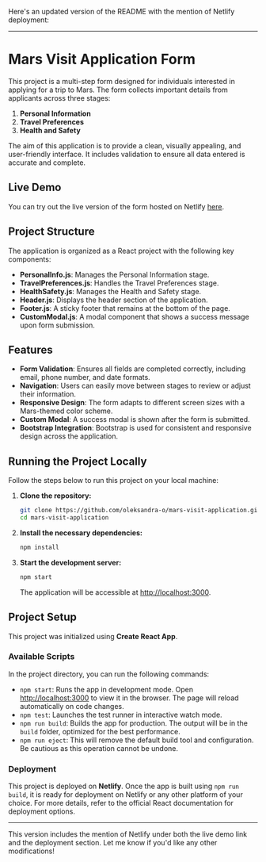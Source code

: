 Here's an updated version of the README with the mention of Netlify deployment:

---

# Mars Visit Application Form

This project is a multi-step form designed for individuals interested in applying for a trip to Mars. The form collects important details from applicants across three stages:

1. **Personal Information**
2. **Travel Preferences**
3. **Health and Safety**

The aim of this application is to provide a clean, visually appealing, and user-friendly interface. It includes validation to ensure all data entered is accurate and complete.

## Live Demo

You can try out the live version of the form hosted on Netlify [here](https://idyllic-semolina-35deb5.netlify.app/).

## Project Structure

The application is organized as a React project with the following key components:

- **PersonalInfo.js**: Manages the Personal Information stage.
- **TravelPreferences.js**: Handles the Travel Preferences stage.
- **HealthSafety.js**: Manages the Health and Safety stage.
- **Header.js**: Displays the header section of the application.
- **Footer.js**: A sticky footer that remains at the bottom of the page.
- **CustomModal.js**: A modal component that shows a success message upon form submission.

## Features

- **Form Validation**: Ensures all fields are completed correctly, including email, phone number, and date formats.
- **Navigation**: Users can easily move between stages to review or adjust their information.
- **Responsive Design**: The form adapts to different screen sizes with a Mars-themed color scheme.
- **Custom Modal**: A success modal is shown after the form is submitted.
- **Bootstrap Integration**: Bootstrap is used for consistent and responsive design across the application.

## Running the Project Locally

Follow the steps below to run this project on your local machine:

1. **Clone the repository:**

   ```bash
   git clone https://github.com/oleksandra-o/mars-visit-application.git
   cd mars-visit-application
   ```

2. **Install the necessary dependencies:**

   ```bash
   npm install
   ```

3. **Start the development server:**

   ```bash
   npm start
   ```

   The application will be accessible at [http://localhost:3000](http://localhost:3000).

## Project Setup

This project was initialized using **Create React App**.

### Available Scripts

In the project directory, you can run the following commands:

- `npm start`: Runs the app in development mode. Open [http://localhost:3000](http://localhost:3000) to view it in the browser. The page will reload automatically on code changes.
- `npm test`: Launches the test runner in interactive watch mode.
- `npm run build`: Builds the app for production. The output will be in the `build` folder, optimized for the best performance.
- `npm run eject`: This will remove the default build tool and configuration. Be cautious as this operation cannot be undone.

### Deployment

This project is deployed on **Netlify**. Once the app is built using `npm run build`, it is ready for deployment on Netlify or any other platform of your choice. For more details, refer to the official React documentation for deployment options.

---

This version includes the mention of Netlify under both the live demo link and the deployment section. Let me know if you'd like any other modifications!